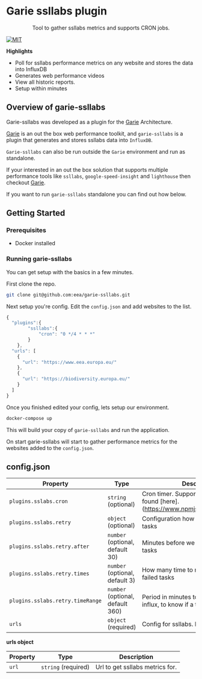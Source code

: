# Garie ssllabs plugin

<p align="center">
  <p align="center">Tool to gather ssllabs metrics and supports CRON jobs.<p>
    <a href="https://opensource.org/licenses/MIT"><img src="https://img.shields.io/badge/License-MIT-yellow.svg" alt="MIT"></a>
  </p>
</p>

**Highlights**

-   Poll for ssllabs performance metrics on any website and stores the data into InfluxDB
-   Generates web performance videos
-   View all historic reports.
-   Setup within minutes

## Overview of garie-ssllabs

Garie-ssllabs was developed as a plugin for the [Garie](https://github.com/boyney123/garie) Architecture.

[Garie](https://github.com/boyney123/garie) is an out the box web performance toolkit, and `garie-ssllabs` is a plugin that generates and stores ssllabs data into `InfluxDB`.

`Garie-ssllabs` can also be run outside the `Garie` environment and run as standalone.

If your interested in an out the box solution that supports multiple performance tools like `ssllabs`, `google-speed-insight` and `lighthouse` then checkout [Garie](https://github.com/boyney123/garie).

If you want to run `garie-ssllabs` standalone you can find out how below.

## Getting Started

### Prerequisites

-   Docker installed

### Running garie-ssllabs

You can get setup with the basics in a few minutes.

First clone the repo.

```sh
git clone git@github.com:eea/garie-ssllabs.git
```

Next setup you're config. Edit the `config.json` and add websites to the list.

```javascript
{
  "plugins":{
        "ssllabs":{
            "cron": "0 */4 * * *"
        }
    },
  "urls": [
    {
      "url": "https://www.eea.europa.eu/"
    },
    {
      "url": "https://biodiversity.europa.eu/"
    }
  ]
}
```

Once you finished edited your config, lets setup our environment.

```sh
docker-compose up
```

This will build your copy of `garie-ssllabs` and run the application.

On start garie-ssllabs will start to gather performance metrics for the websites added to the `config.json`.

## config.json

| Property | Type                | Description                                                                          |
| -------- | ------------------- | ------------------------------------------------------------------------------------ |
| `plugins.sslabs.cron`   | `string` (optional) | Cron timer. Supports syntax can be found [here].(https://www.npmjs.com/package/cron) |
| `plugins.sslabs.retry`   | `object` (optional) | Configuration how to retry the failed tasks |
| `plugins.sslabs.retry.after`   | `number` (optional, default 30) | Minutes before we retry to execute the tasks |
| `plugins.sslabs.retry.times`   | `number` (optional, default 3) | How many time to retry to execute the failed tasks |
| `plugins.sslabs.retry.timeRange`   | `number` (optional, default 360) | Period in minutes to be checked in influx, to know if a task failed |
| `urls`   | `object` (required) | Config for ssllabs. More detail below                                            |

**urls object**

| Property | Type                | Description                         |
| -------- | ------------------- | ----------------------------------- |
| `url`    | `string` (required) | Url to get ssllabs metrics for. |

